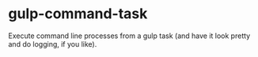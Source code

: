 gulp-command-task
=================

Execute command line processes from a gulp task (and have it look pretty and do logging, if you like).
